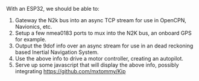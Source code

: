 With an ESP32, we should be able to:
1. Gateway the N2k bus into an async TCP stream for use in OpenCPN, Navionics, etc.
2. Setup a few nmea0183 ports to mux into the N2K bus, an onboard GPS for example.
3. Output the 9dof info over an async stream for use in an dead reckoning based Inertial Navigation System.
4. Use the above info to drive a motor controller, creating an autopilot.
5. Serve up some javascript that will display the above info, possibly integrating https://github.com/mxtommy/Kip
